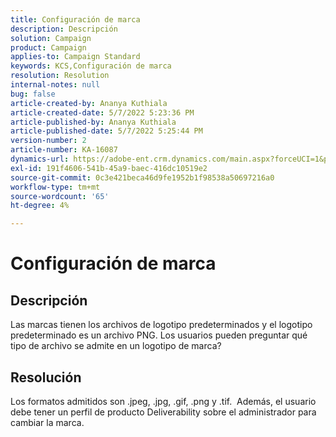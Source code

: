 ```yaml
---
title: Configuración de marca
description: Descripción
solution: Campaign
product: Campaign
applies-to: Campaign Standard
keywords: KCS,Configuración de marca
resolution: Resolution
internal-notes: null
bug: false
article-created-by: Ananya Kuthiala
article-created-date: 5/7/2022 5:23:36 PM
article-published-by: Ananya Kuthiala
article-published-date: 5/7/2022 5:25:44 PM
version-number: 2
article-number: KA-16087
dynamics-url: https://adobe-ent.crm.dynamics.com/main.aspx?forceUCI=1&pagetype=entityrecord&etn=knowledgearticle&id=eb93d768-2ace-ec11-a7b5-0022480a8e40
exl-id: 191f4606-541b-45a9-baec-416dc10519e2
source-git-commit: 0c3e421beca46d9fe1952b1f98538a50697216a0
workflow-type: tm+mt
source-wordcount: '65'
ht-degree: 4%

---
```


# Configuración de marca

## Descripción


Las marcas tienen los archivos de logotipo predeterminados y el logotipo predeterminado es un archivo PNG. Los usuarios pueden preguntar qué tipo de archivo se admite en un logotipo de marca?


## Resolución


Los formatos admitidos son .jpeg, .jpg, .gif, .png y .tif.  Además, el usuario debe tener un perfil de producto Deliverability sobre el administrador para cambiar la marca.
